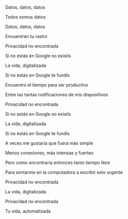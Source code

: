 Datos, datos, datos

Todos somos datos

Datos, datos, datos

Encuentran tu rastro



Privacidad no encontrada

Si no estás en Google no existís

La vida, digitalizada

Si no estás en Google te fundís



Encuentro el tiempo para ser productivo

Entre las tantas notificaciones de mis dispositivos



Privacidad no encontrada

Si no estás en Google no existís

La vida, digitalizada

Si no estás en Google te fundís



A veces me gustaria que fuera más simple

Menos conexiones, más intensas y fuertes

Pero como encontraría entonces tanto tiempo libre

Para sentarme en la computadora a escribir esto urgente



Privacidad no encontrada

La vida, digitalizada

Privacidad no encontrada

Tu vida, automatizada
